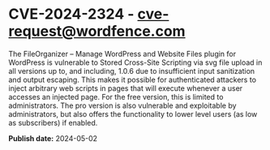 # CVE-2024-2324 - cve-request@wordfence.com

The FileOrganizer – Manage WordPress and Website Files plugin for WordPress is vulnerable to Stored Cross-Site Scripting via svg file upload in all versions up to, and including, 1.0.6 due to insufficient input sanitization and output escaping. This makes it possible for authenticated attackers to inject arbitrary web scripts in pages that will execute whenever a user accesses an injected page. For the free version, this is limited to administrators. The pro version is also vulnerable and exploitable by administrators, but also offers the functionality to lower level users (as low as subscribers) if enabled.

**Publish date:** 2024-05-02
